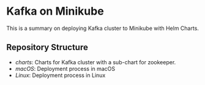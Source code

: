 # Kafka on Minikube

This is a summary on deploying Kafka cluster to Minikube with Helm Charts.

## Repository Structure
- *charts*: Charts for Kafka cluster with a sub-chart for zookeeper. 
- *macOS*: Deployment process in macOS
- *Linux*: Deployment process in Linux
